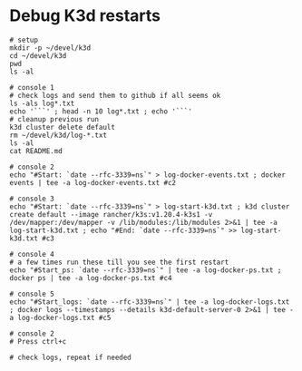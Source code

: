 # Debug K3d restarts

    # setup
    mkdir -p ~/devel/k3d
    cd ~/devel/k3d
    pwd
    ls -al

    # console 1
    # check logs and send them to github if all seems ok
    ls -als log*.txt
    echo '```' ; head -n 10 log*.txt ; echo '```'
    # cleanup previous run
    k3d cluster delete default
    rm ~/devel/k3d/log-*.txt
    ls -al
    cat README.md

    # console 2
    echo "#Start: `date --rfc-3339=ns`" > log-docker-events.txt ; docker events | tee -a log-docker-events.txt #c2

    # console 3
    echo "#Start: `date --rfc-3339=ns`" > log-start-k3d.txt ; k3d cluster create default --image rancher/k3s:v1.20.4-k3s1 -v /dev/mapper:/dev/mapper -v /lib/modules:/lib/modules 2>&1 | tee -a log-start-k3d.txt ; echo "#End: `date --rfc-3339=ns`" >> log-start-k3d.txt #c3

    # console 4
    # a few times run these till you see the first restart
    echo "#Start_ps: `date --rfc-3339=ns`" | tee -a log-docker-ps.txt ; docker ps | tee -a log-docker-ps.txt #c4

    # console 5
    echo "#Start_logs: `date --rfc-3339=ns`" | tee -a log-docker-logs.txt ; docker logs --timestamps --details k3d-default-server-0 2>&1 | tee -a log-docker-logs.txt #c5

    # console 2
    # Press ctrl+c

    # check logs, repeat if needed
